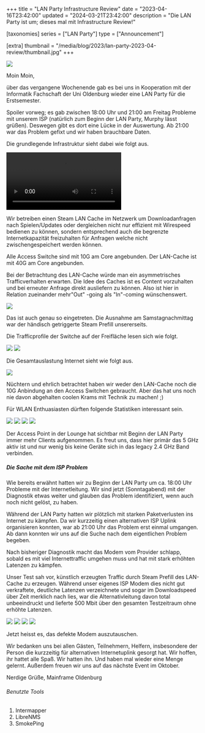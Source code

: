 +++
title = "LAN Party Infrastructure Review"
date = "2023-04-16T23:42:00"
updated = "2024-03-21T23:42:00"
description = "Die LAN Party ist um; dieses mal mit Infrastructure Review!"

[taxonomies]
series = ["LAN Party"]
type = ["Announcement"]

[extra]
thumbnail = "/media/blog/2023/lan-party-2023-04-review/thumbnail.jpg"
+++

![](/media/blog/2023/lan-party-2023-04-review/01-freiflaeche-overview.jpg)

Moin Moin,

über das vergangene Wochenende gab es bei uns in Kooperation mit der Informatik Fachschaft der Uni Oldenburg wieder eine
LAN Party für die Erstsemester.

Spoiler vorweg; es gab zwischen 18:00 Uhr und 21:00 am Freitag Probleme mit unserem ISP (natürlich zum Beginn der LAN
Party, Murphy lässt grüßen). Deswegen gibt es dort eine Lücke in der Auswertung. Ab 21:00 war das Problem gefixt und wir
haben brauchbare Daten.

Die grundlegende Infrastruktur sieht dabei wie folgt aus.

[//]: # (TODO: VIDEO SHORTCODE)
![](/media/blog/2023/lan-party-2023-04-review/02-intermapper-map.webm)

Wir betreiben einen Steam LAN Cache im Netzwerk um Downloadanfragen nach Spielen/Updates oder dergleichen nicht nur
effizient mit Wirespeed bedienen zu können, sondern entsprechend auch die begrenzte Internetkapazität freizuhalten für
Anfragen welche nicht zwischengespeichert werden können.

Alle Access Switche sind mit 10G am Core angebunden. Der LAN-Cache ist mit 40G am Core angebunden.

Bei der Betrachtung des LAN-Cache würde man ein asymmetrisches Trafficverhalten erwarten. Die Idee des Caches ist es
Content vorzuhalten und bei erneuter Anfrage direkt ausliefern zu können. Also ist hier in Relation zueinander mehr"Out"
-going als "In"-coming wünschenswert.

![](/media/blog/2023/lan-party-2023-04-review/03-steamcache.png)

Das ist auch genau so eingetreten. Die Ausnahme am Samstagnachmittag war der händisch getriggerte Steam Prefill
unsererseits.

Die Trafficprofile der Switche auf der Freifläche lesen sich wie folgt.

![](/media/blog/2023/lan-party-2023-04-review/04-event-ff1.png)
![](/media/blog/2023/lan-party-2023-04-review/05-event-ff1.png)

Die Gesamtauslastung Internet sieht wie folgt aus.

![](/media/blog/2023/lan-party-2023-04-review/06-opnsense-wan.png)

Nüchtern und ehrlich betrachtet haben wir weder den LAN-Cache noch die 10G Anbindung an den Access Switchen gebraucht.
Aber das hat uns noch nie davon abgehalten coolen Krams mit Technik zu machen! ;)

Für WLAN Enthuasiasten dürften folgende Statistiken interessant sein.

![](/media/blog/2023/lan-party-2023-04-review/07-lounge-clients-5G.png)
![](/media/blog/2023/lan-party-2023-04-review/08-lounge-airtime-5G.png)
![](/media/blog/2023/lan-party-2023-04-review/09-lounge-clients-2G.png)
![](/media/blog/2023/lan-party-2023-04-review/10-lounge-airtime-2G.png)

Der Access Point in der Lounge hat sichtbar mit Beginn der LAN Party immer mehr Clients aufgenommen. Es freut uns, dass
hier primär das 5 GHz aktiv ist und nur wenig bis keine Geräte sich in das legacy 2.4 GHz Band verbinden.

##### Die Sache mit dem ISP Problem

Wie bereits erwähnt hatten wir zu Beginn der LAN Party um ca. 18:00 Uhr Probleme mit der Internetleitung. Wir sind
jetzt (Sonntagabend) mit der Diagnostik etwas weiter und glauben das Problem identifiziert, wenn auch noch nicht gelöst,
zu haben.

Während der LAN Party hatten wir plötzlich mit starken Paketverlusten ins Internet zu kämpfen. Da wir kurzzeitig einen
alternativen ISP Uplink organisieren konnten, war ab 21:00 Uhr das Problem erst einmal umgangen. Ab dann konnten wir uns
auf die Suche nach dem eigentlichen Problem begeben.

Nach bisheriger Diagnostik macht das Modem vom Provider schlapp, sobald es mit viel Internettraffic umgehen muss und hat
mit stark erhöhten Latenzen zu kämpfen.

Unser Test sah vor, künstlich erzeugten Traffic durch Steam Prefill des LAN-Cache zu erzeugen. Während unser eigenes ISP
Modem dies nicht gut verkraftete, deutliche Latenzen verzeichnete und sogar im Downloadspeed über Zeit merklich nach
lies, war die Alternativleitung davon total unbeeindruckt und lieferte 500 Mbit über den gesamten Testzeitraum ohne
erhöhte Latenzen.

![](/media/blog/2023/lan-party-2023-04-review/11-switch-an-fritzbox.png)
![](/media/blog/2023/lan-party-2023-04-review/12-smokeping-fritzbox.png)
![](/media/blog/2023/lan-party-2023-04-review/13-switch-an-vodafone-station.png)
![](/media/blog/2023/lan-party-2023-04-review/14-smokeping-an-vodafone-station.png)

Jetzt heisst es, das defekte Modem auszutauschen.

Wir bedanken uns bei allen Gästen, Teilnehmern, Helfern, insbesondere der Person die kurzzeitig für alternativen
Internetuplink gesorgt hat. Wir hoffen, ihr hattet alle Spaß. Wir hatten ihn. Und haben mal wieder eine Menge gelernt.
Außerdem freuen wir uns auf das nächste Event im Oktober.

Nerdige Grüße,
Mainframe Oldenburg

###### Benutzte Tools

1. Intermapper
2. LibreNMS
3. SmokePing  

